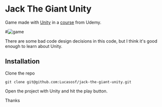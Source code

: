 # Jack The Giant Unity

Game made with [Unity](https://unity3d.com/) in a [course](https://www.udemy.com/make-mobile-games-like-a-pro-using-unity-game-engine) from Udemy.

#![game](game.gif)

There are some bad code design decisions in this code, but I think it's good enough to learn about Unity.

## Installation

Clone the repo

```
git clone git@github.com:Lucasosf/jack-the-giant-unity.git
```

Open the project with Unity and hit the play button.

Thanks
